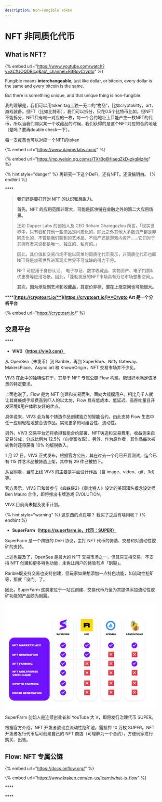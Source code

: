 ```yaml
---
description: Non-Fungible Token
---
```


# NFT 非同质化代币

## What is NFT?

{% embed url="https://www.youtube.com/watch?v=XCfUOQDBicg&ab\_channel=BitBoyCrypto" %}

Fungible means **interchangeable**, just like dollar, or bitcoin, every dollar is the same and every bitcoin is the same.

But there is something unique, and that unique thing is non-fungible.

我的理解是，我们可以用token tag上独一无二的“物品”，比如cryptokitty，art，游戏装备。但FT（比如比特币），我们可以拆分，只花0.5个比特币比如。但NFT不能拆分，NFT只有唯一对应的一枚，每一个合约地址上只能产生一枚NFT的代币，所以当我们购买某一个收藏品的时候，我们获得的是这个NFT对应的合约地址（是吗？要再double check一下）。

每一支疫苗也可以对应一个NFT的token

{% embed url="https://www.dapperlabs.com/" %}

{% embed url="https://mp.weixin.qq.com/s/TXrBg6HIaeqZkD-zkgMz4g" %}

{% hint style="danger" %}
再研究一下这个DeFi，还有NFT。还没搞明白。
{% endhint %}

\*\*\*\*

> **我们还是要打开对 NFT 的认识和想象力。**
>
> **首先，NFT 的应用范围非常大，可能是区块链在金融之外的第二大应用场景。**
>
> 正如 Dapper Labs 的创始人及 CEO Roham Gharegozlou 所言，「现实世界中，只有钱和其他一些商品是同质化的，除此之外其他大多数资产都是非同质化的，不管是我们聊到的艺术品、不动产还是游戏内资产……它们对于其拥有者来说都是唯一、独立的、私有的。」
>
> 因此，其价值和交易市场不能以简单的同质化代币表示，非同质化代币也即NFT将是加密世界进军现实世界不可或缺的得力干将。
>
> NFT 可应用于身份认证、 电子存证、数字收藏品、实物资产、电子门票&优惠券等应用场景。因此，「蓬勃发展的NFT市场具有万亿市场想象空间」。
>
> **其次，因为涉及到艺术和收藏品，其定价非标、潜在上涨空间也可能很大。**

\*\*\*\*[**https://cryptoart.io/**](https://cryptoart.io/)**Crypto Art 是一个分析平台**

{% embed url="https://cryptoart.io/" %}

## **交易平台**

\*\*\*\*

* **VIV3（https://viv3.com）**

从 OpenSea（未发币）到 Rarible，再到 SuperRare、Nifty Gateway、MakersPlace、Async art 和 KnownOrigin，NFT 交易市场并不少见。

VIV3 在此中的独特性在于，其基于 NFT 专属公链 Flow 构建，能很好地满足该场景的特定要求。

上面也说了，Flow 是为 NFT 创建和交易而生，面向大规模用户。相比几千人就让其瘫痪或手续费高到吓人的以太坊，Flow 具有低成本、低延迟、高吞吐量且开发环境&用户体验友好的优点。

具体说来，VIV3 会为每个铸造作品创建独立的智能合约，由此支持 Flow 生态中任一应用轻松地整合该作品，实现更多的可组合性、流动性。

另外，VIV3 交易平台还将承担智能合约部署、NFT铸造和交易费用，收益则来自交易分成，分成比例为 12.5%（向卖家收取）。另外，作为原作者，其作品每次被转售时还将获得 10% 的版税收入。

1 月 27 日，VIV3 正式发布，根据官方公告，其在过去一个月已开启测试，迄今已有 115 件艺术品被铸造上架，其中有 29 件已被拍下。

从官网看，当前上线 VIV3 的主要是平面设计作品（含 image、video、gif、3d）等。

官方表示，VIV3 已和曾参与《蜘蛛侠2》《霍比特人》设计的美国知名概念设计师 Ben Mauro 合作，即将推出卡牌游戏 EVOLUTION。

VIV3 目前尚未提及发币计划。 

{% hint style="warning" %}
这东西的点在哪？ 我买了之后有啥用呢？
{% endhint %}



* **SuperFarm（https://superfarm.io，代币：SUPER）**

SuperFarm 是一个跨链的 DeFi 协议，主打 NFT 代币的铸造、交易和对流动性挖矿的支持。

上述也提及了，OpenSea 是最大的 NFT 交易市场之一，但其只支持交易，不支持 NFT 创建和更多特色功能，未免让用户的体验有点「割裂」。

Rarible既支持交易也支持创建，但玩家如果想添加一点特色功能，如流动性挖矿等，那就「没门」了。

因此，SuperFarm 这类定位于一站式创建、交易代币乃至为其提供添加流动性挖矿功能的产品颇为刚需。



![](../.gitbook/assets/image%20%2830%29.png)

SuperFarm 创始人是连续创业者和 YouTube 大 V，即将发行治理代币 SUPER。

根据官方介绍，NFT 开发者欲设立流动性挖矿池，需抵押 10 万枚 SUPER。NFT 开发者发行代币后可创建自己的 NFT 商店（可理解为一个合约），方便玩家进行购买、出售。

## **Flow:** NFT 专属公链

{% embed url="https://docs.onflow.org/" %}

{% embed url="https://www.kraken.com/en-us/learn/what-is-flow" %}

\*\*\*\*

\*\*\*\*

